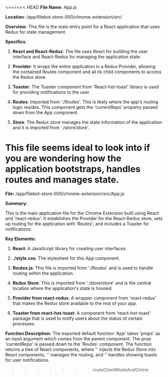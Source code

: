 <<<<<<< HEAD
**File Name**: App.js

**Location**: /app/filebot-store-000/chrome-extension/src/

**Overview**: This file is the main entry point for a React application that uses Redux for state management.

**Specifics**: 

1. **React and React-Redux**: The file uses React for building the user interface and React-Redux for managing the application state. 

2. **Provider**: It wraps the entire application in a Redux Provider, allowing the contained Routes component and all its child components to access the Redux store.

3. **Toaster**: The Toaster component from 'React-hot-toast' library is used for providing notifications to the user. 

4. **Routes**: Imported from './Routes'. This is likely where the app's routing logic resides. This component gets the 'currentRepo' property passed down from the App component.

5. **Store**: The Redux store manages the state information of the application and it is imported from './store/store'. 

This file seems ideal to look into if you are wondering how the application bootstraps, handles routes and manages state.
=======
**File:** /app/filebot-store-000/chrome-extension/src/App.js

**Summary:**

This is the main application file for the Chrome Extension built using React and 'react-redux'. It establishes the Provider for the React-Redux store, sets up routing for the application with 'Routes', and includes a Toaster for notifications. 

**Key Elements:**

1. **React**: A JavaScript library for creating user interfaces.

2. **./style.css**: The stylesheet for this App component.

3. **Routes.js**: This file is imported from './Routes' and is used to handle routing within the application.

4. **Redux Store**: This is imported from './store/store' and is the central location where the application's state is housed.

5. **Provider from react-redux**: A wrapper component from 'react-redux' that makes the Redux store available to the rest of your app.

6. **Toaster from react-hot-toast**: A component from 'react-hot-toast' package that is used to notify users about the status of certain processes.

**Function Description:**
The exported default function 'App' takes 'props' as an input argument which comes from the parent component. The prop 'currentRepo' is passed down to the 'Routes' component. The function returns a tree of React components, where '<Provider>' injects the Redux Store into React components, '<Routes>' manages the routing, and '<Toaster>' handles showing toasts for user notifications.
>>>>>>> routeClientModeAndOnline
